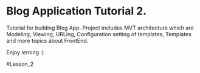 # Blog Application Tutorial 2.

Tutorial for building Blog App.
Project includes MVT architecture which are Modeling, Viewing, URLing, Configuration setting of templates, Templates and more topics about FrontEnd.

Enjoy lerning :)

#Lesson_2
